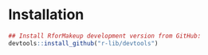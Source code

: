 
# Installation

```r
## Install RforMakeup development version from GitHub:
devtools::install_github("r-lib/devtools")
```
